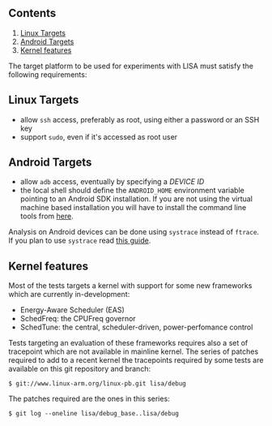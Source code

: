 ## Contents

1. [Linux Targets](https://github.com/ARM-software/lisa/wiki/Target-platform-requirements#linux-targets)
2. [Android Targets](https://github.com/ARM-software/lisa/wiki/Target-platform-requirements#android-targets)
3. [Kernel features](https://github.com/ARM-software/lisa/wiki/Target-platform-requirements#kernel-features)

The target platform to be used for experiments with LISA must satisfy
the following requirements:

## Linux Targets

- allow `ssh` access, preferably as root, using either a password or an SSH key
- support `sudo`, even if it's accessed as root user

## Android Targets

- allow `adb` access, eventually by specifying a *DEVICE ID*
- the local shell should define the `ANDROID_HOME` environment variable pointing
  to an Android SDK installation. If you are not using the virtual machine based
  installation you will have to install the command line tools from
  [here](https://developer.android.com/studio/index.html).

Analysis on Android devices can be done using `systrace` instead of `ftrace`. If
you plan to use `systrace` read
[this guide](https://github.com/ARM-software/lisa/wiki/Android-Tools-for-Tracing).

## Kernel features

Most of the tests targets a kernel with support for some new frameworks which
are currently in-development:

- Energy-Aware Scheduler (EAS)
- SchedFreq: the CPUFreq governor
- SchedTune: the central, scheduler-driven, power-perfomance control

Tests targeting an evaluation of these frameworks requires also a set of
tracepoint which are not available in mainline kernel. The series of patches
required to add to a recent kernel the tracepoints required by some tests are
available on this git repository and branch:

	$ git://www.linux-arm.org/linux-pb.git lisa/debug

The patches required are the ones in this series:

	$ git log --oneline lisa/debug_base..lisa/debug